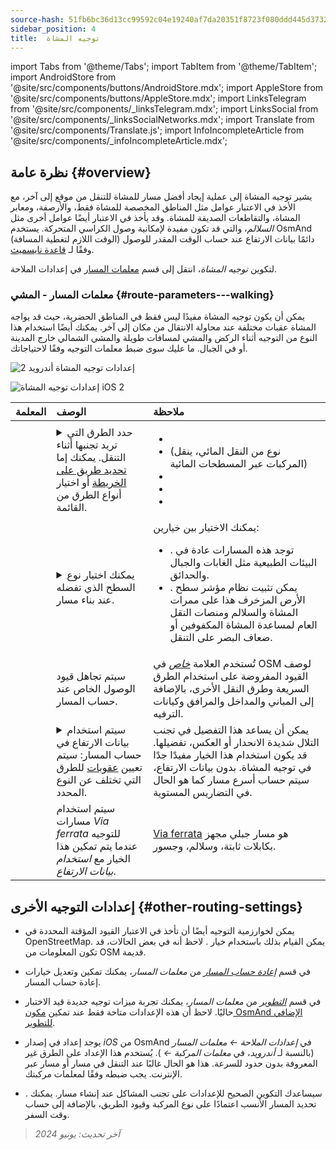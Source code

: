 ```yaml
---
source-hash: 51fb6bc36d13cc99592c04e19240af7da20351f8723f080ddd445d3732ef8b91
sidebar_position: 4
title:  توجيه المشاة
---
```

import Tabs from '@theme/Tabs';
import TabItem from '@theme/TabItem';
import AndroidStore from '@site/src/components/buttons/AndroidStore.mdx';
import AppleStore from '@site/src/components/buttons/AppleStore.mdx';
import LinksTelegram from '@site/src/components/_linksTelegram.mdx';
import LinksSocial from '@site/src/components/_linksSocialNetworks.mdx';
import Translate from '@site/src/components/Translate.js';
import InfoIncompleteArticle from '@site/src/components/_infoIncompleteArticle.mdx';



## نظرة عامة {#overview}

يشير توجيه المشاة إلى عملية إيجاد أفضل مسار للمشاة للتنقل من موقع إلى آخر، مع الأخذ في الاعتبار عوامل مثل المناطق المخصصة للمشاة فقط، والأرصفة، ومعابر المشاة، والتقاطعات الصديقة للمشاة. وقد يأخذ في الاعتبار أيضًا عوامل أخرى مثل *السلالم*، والتي قد تكون مفيدة لإمكانية وصول الكراسي المتحركة. يستخدم OsmAnd دائمًا بيانات الارتفاع عند حساب الوقت المقدر للوصول (الوقت اللازم لتغطية المسافة) وفقًا لـ [قاعدة نايسميث](https://en.wikipedia.org/wiki/Naismith%27s_rule#Scarf's_equivalence_between_distance_and_climb).

لتكوين *توجيه المشاة*، انتقل إلى قسم [معلمات المسار](../guidance/navigation-settings#route-parameters) في إعدادات الملاحة.
  
### معلمات المسار - المشي {#route-parameters---walking}

يمكن أن يكون توجيه المشاة مفيدًا ليس فقط في المناطق الحضرية، حيث قد يواجه المشاة عقبات مختلفة عند محاولة الانتقال من مكان إلى آخر. يمكنك أيضًا استخدام هذا النوع من التوجيه أثناء الركض والمشي لمسافات طويلة والمشي الشمالي خارج المدينة أو في الجبال. ما عليك سوى ضبط معلمات التوجيه وفقًا لاحتياجاتك.  

<Tabs groupId="operating-systems" queryString="operating-systems">

<TabItem value="android" label="أندرويد">  

![إعدادات توجيه المشاة أندرويد 2](@site/static/img/navigation/routing/routing_pedestrian_settings_andr_2.png)

</TabItem>

<TabItem value="ios" label="iOS">

![إعدادات توجيه المشاة iOS 2](@site/static/img/navigation/routing/pedestrian_routing_ios.png)

</TabItem>

</Tabs>

| المعلمة | الوصف | ملاحظة |
|:------------|:---------------|:---------------|
| *<Translate android="true" ids="impassable_road"/>* |  <details><summary> حدد الطرق التي تريد تجنبها أثناء التنقل. يمكنك إما [تحديد طريق على الخريطة](../../map/map-context-menu/#avoid-road) أو اختيار أنواع الطرق من القائمة.  </summary>![تجنب طرق أندرويد](@site/static/img/navigation/routing/avoid_pedestrian_andr.png) </details>       | <ul><li> [<Translate android="true" ids="routing_attr_avoid_unpaved_name"/>](https://wiki.openstreetmap.org/wiki/Key:surface)</li><li>[<Translate android="true" ids="routing_attr_avoid_ferries_name"/>](https://wiki.openstreetmap.org/wiki/Ferries) (نوع من النقل المائي، ينقل المركبات عبر المسطحات المائية)</li><li>[<Translate android="true" ids="routing_attr_avoid_stairs_name"/>](https://wiki.openstreetmap.org/wiki/Tag:highway%3Dsteps)</li><li>[<Translate android="true" ids="routing_attr_avoid_tunnels_name"/>](https://wiki.openstreetmap.org/wiki/Key:tunnel)</li><li>[<Translate android="true" ids="routing_attr_avoid_motorway_name"/>](https://wiki.openstreetmap.org/wiki/Tag:highway%3Dmotorway)</li></ul>|
| *<Translate android="true" ids="prefer_in_routing_title"/>* | <details><summary> يمكنك اختيار نوع السطح الذي تفضله عند بناء مسار. </summary> ![ارتفاع المشاة أندرويد](@site/static/img/navigation/routing/prefer_pedestrian_andr.png)  </details>  | يمكنك الاختيار بين خيارين:<ul><li>[<Translate android="true" ids="routing_attr_prefer_hiking_routes_name"/>](https://wiki.openstreetmap.org/wiki/Hiking#Tagging_ways,_points_and_areas). توجد هذه المسارات عادة في البيئات الطبيعية مثل الغابات والجبال والحدائق. </li><li>[<Translate android="true" ids="routing_attr_prefer_tactile_paving_name"/>](https://wiki.openstreetmap.org/wiki/Key:tactile_paving). يمكن تثبيت نظام مؤشر سطح الأرض المزخرف هذا على ممرات المشاة والسلالم ومنصات النقل العام لمساعدة المشاة المكفوفين أو ضعاف البصر على التنقل. </li></ul> |
| *<Translate android="true" ids="routing_attr_allow_private_name"/>* |  سيتم تجاهل قيود الوصول الخاص عند حساب المسار.  | تُستخدم العلامة *[خاص](https://wiki.openstreetmap.org/wiki/Key:access)* في OSM لوصف القيود المفروضة على استخدام الطرق السريعة وطرق النقل الأخرى، بالإضافة إلى المباني والمداخل والمرافق وكيانات الترفيه.   |
|*<Translate android="true" ids="routing_attr_height_obstacles_name"/>* | <details><summary> سيتم استخدام بيانات الارتفاع في حساب المسار: سيتم تعيين [عقوبات](../../../technical/osmand-file-formats/osmand-routing-xml.md#penalties-of-elevation-data) للطرق التي تختلف عن النوع المحدد. </summary> ![استخدام بيانات الارتفاع أندرويد](@site/static/img/navigation/routing/pedestrian_elevation_andr.png)  </details> | يمكن أن يساعد هذا التفضيل في تجنب التلال شديدة الانحدار أو العكس، تفضيلها. قد يكون استخدام هذا الخيار مفيدًا جدًا في توجيه المشاة. بدون بيانات الارتفاع، سيتم حساب أسرع مسار كما هو الحال في التضاريس المستوية. |
|*<Translate android="true" ids="routing_attr_allow_via_ferrata_name"/>*| سيتم استخدام مسارات *Via ferrata* للتوجيه عندما يتم تمكين هذا الخيار مع *استخدام بيانات الارتفاع*.  | [Via ferrata](https://wiki.openstreetmap.org/wiki/Tag:highway%3Dvia_ferrata) هو مسار جبلي مجهز بكابلات ثابتة، وسلالم، وجسور. |


## إعدادات التوجيه الأخرى {#other-routing-settings}

- يمكن لخوارزمية التوجيه أيضًا أن تأخذ في الاعتبار القيود المؤقتة المحددة في OpenStreetMap. يمكن القيام بذلك باستخدام خيار *[<Translate android="true" ids="temporary_conditional_routing"/>](../routing/osmand-routing.md#consider-temporary-limitations)*. لاحظ أنه في بعض الحالات، قد تكون المعلومات من OSM قديمة.  

- في قسم [*إعادة حساب المسار*](../../navigation/guidance/navigation-settings.md#recalculate-route) من *معلمات المسار*، يمكنك تمكين وتعديل خيارات إعادة حساب المسار.

- في قسم [*التطوير*](../guidance/navigation-settings.md#development-settings) من *معلمات المسار*، يمكنك تجربة ميزات توجيه جديدة قيد الاختبار حاليًا. لاحظ أن هذه الإعدادات متاحة فقط عند تمكين [مكون OsmAnd الإضافي للتطوير](../../plugins/development.md).

- يوجد إعداد *[<Translate ios="true" ids="road_speeds"/>](../guidance/navigation-settings.md#road-speeds)* في إصدار *iOS* من OsmAnd في *إعدادات الملاحة ← معلمات المسار* (بالنسبة لـ *أندرويد*، في *معلمات المركبة ← [<Translate android="true" ids="default_speed_setting_title"/>](../guidance/navigation-settings.md#default-speed--road-speeds)*). يُستخدم هذا الإعداد على الطرق غير المعروفة بدون حدود للسرعة. هذا هو الحال غالبًا عند التنقل في مسار أو مسار عبر الإنترنت. يجب ضبطه وفقًا لمعلمات مركبتك.

- *[<Translate ios="true" ids="vehicle_parameters"/>](../guidance/navigation-settings.md#vehicle-parameters)*. سيساعدك التكوين الصحيح للإعدادات على تجنب المشاكل عند إنشاء مسار. يمكنك تحديد المسار الأنسب اعتمادًا على نوع المركبة وقيود الطريق، بالإضافة إلى حساب وقت السفر.

> *آخر تحديث: يونيو 2024*